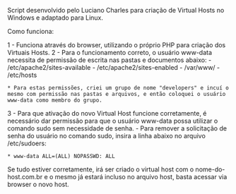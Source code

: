Script desenvolvido pelo Luciano Charles para criação de Virtual Hosts no Windows e adaptado para Linux.

Como funciona:

1 - Funciona através do browser, utilizando o próprio PHP para criação dos Virtuais Hosts.
2 - Para o funcionamento correto, o usuário www-data necessita de permissão de escrita nas pastas e documentos abaixo:
	- /etc/apache2/sites-available
	- /etc/apache2/sites-enabled
	- /var/www/
	- /etc/hosts

	* Para estas permissões, criei um grupo de nome "developers" e incuí o mesmo com permissão nas pastas e arquivos, e então coloquei o usuário www-data como membro do grupo.
3 - Para que ativação do novo Virtual Host funcione corretamente, é necessário dar permissão para que o usuário www-data possa utilizar o comando sudo sem necessidade de senha.
	- Para remover a solicitação de senha do usuário no comando sudo, insira a linha abaixo no arquivo /etc/sudoers:

	* www-data ALL=(ALL) NOPASSWD: ALL

Se tudo estiver corretamente, irá ser criado o virtual host com o nome-do-host.com.br e o mesmo já estará incluso no arquivo host, basta acessar via browser o novo host.
